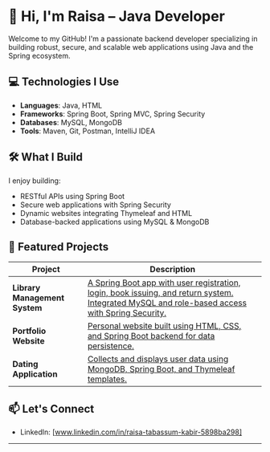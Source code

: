 # 👋 Hi, I'm Raisa – Java Developer

Welcome to my GitHub! I'm a passionate backend developer specializing in building robust, secure, and scalable web applications using Java and the Spring ecosystem.

## 💻 Technologies I Use

- **Languages**: Java, HTML
- **Frameworks**: Spring Boot, Spring MVC, Spring Security
- **Databases**: MySQL, MongoDB
- **Tools**: Maven, Git, Postman, IntelliJ IDEA

## 🛠️ What I Build

I enjoy building:
- RESTful APIs using Spring Boot
- Secure web applications with Spring Security
- Dynamic websites integrating Thymeleaf and HTML
- Database-backed applications using MySQL & MongoDB

## 📂 Featured Projects

| Project | Description |
|--------|-------------|
| **Library Management System** | [A Spring Boot app with user registration, login, book issuing, and return system. Integrated MySQL and role-based access with Spring Security.](https://github.com/raisatabassumkabir/library-management-system) |
| **Portfolio Website** |[ Personal website built using HTML, CSS, and Spring Boot backend for data persistence.](https://github.com/raisatabassumkabir/portfolio-demo) |
| **Dating Application** | [Collects and displays user data using MongoDB, Spring Boot, and Thymeleaf templates.](https://github.com/raisatabassumkabir/dating-application) |

## 📫 Let's Connect

- LinkedIn: [www.linkedin.com/in/raisa-tabassum-kabir-5898ba298]


---

